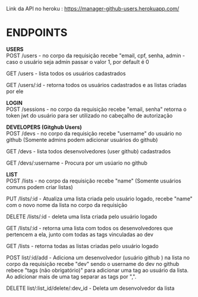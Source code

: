 Link da API no heroku : https://manager-github-users.herokuapp.com/


<h1>ENDPOINTS</h1>

 <strong>USERS </strong>  <br>
POST /users -
no corpo da requisição recebe "email, cpf, senha, admin - caso o usuário seja admin passar o valor 1, por default é 0 

GET /users -
lista todos os usuários cadastrados

GET /users/:id -
 retorna todos os usuários cadastrados e as listas criadas por ele
 
 
 
 <strong>LOGIN </strong> <br>
  POST /sessions -
    no corpo da requisição recebe "email, senha" retorna o token jwt do usuário para ser utilizado no cabeçalho de autorização
  

<strong>DEVELOPERS (Gitghub Users)</strong> <br>
 POST /devs -
    no corpo da requisição recebe "username" do usuário no github (Somente admins podem adicionar usuários do github)
    
 GET /devs -
    lista todos desenvolvedores (user github) cadastrados
    
 GET /devs/:username -
    Procura por um usúario no github
    
    
    
 <strong> LIST  </strong> <br>
  POST /lists -
    no corpo da requisição recebe "name" (Somente usuários comuns podem criar listas)
    
  PUT /lists/:id -
    Atualiza uma lista criada pelo usuário logado, recebe "name" com o novo nome da lista no corpo da requisição
    
  DELETE /lists/:id -
    deleta uma lista criada pelo usuário logado
    
  GET /lists/:id -
    retorna uma lista com todos os desenvolvedores que pertencem a ela, junto com todas as tags vinculadas ao dev
    
 GET /lists -
     retorna todas as listas criadas pelo usuário logado
     
 POST list/:id/add -
    Adiciona um desenvolvedor (usuário github ) na lista
    no corpo da requisição recebe "dev" sendo o username do dev no github <br>
    rebece "tags (não obrigatório)" para adicionar uma tag ao usuário da lista. <br>
    Ao adicionar mais de uma tag separar as tags por ",".
    
 DELETE list/:list_id/delete/:dev_id -
      Deleta um desenvolvedor da lista 
  
    
    
    
  
